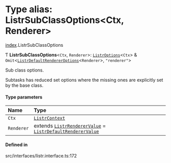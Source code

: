 # Type alias: ListrSubClassOptions<Ctx, Renderer\>

[index](../modules/index.md).ListrSubClassOptions

Ƭ **ListrSubClassOptions**<`Ctx`, `Renderer`\>: [`ListrOptions`](../interfaces/index.ListrOptions.md)<`Ctx`\> & `Omit`<[`ListrDefaultRendererOptions`](../interfaces/index.ListrDefaultRendererOptions.md)<`Renderer`\>, ``"renderer"``\>

Sub class options.

Subtasks has reduced set options where the missing ones are explicitly set by the base class.

#### Type parameters

| Name | Type |
| :------ | :------ |
| `Ctx` | [`ListrContext`](index.ListrContext.md) |
| `Renderer` | extends [`ListrRendererValue`](index.ListrRendererValue.md) = [`ListrDefaultRendererValue`](index.ListrDefaultRendererValue.md) |

#### Defined in

src/interfaces/listr.interface.ts:172

